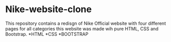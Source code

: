 # Nike-website-clone

This repository contains a redisgn of Nike Official website with four different pages for all categories
this website was made wih pure HTML, CSS and Bootstrap.
*HTML
*CSS
*BOOTSTRAP
